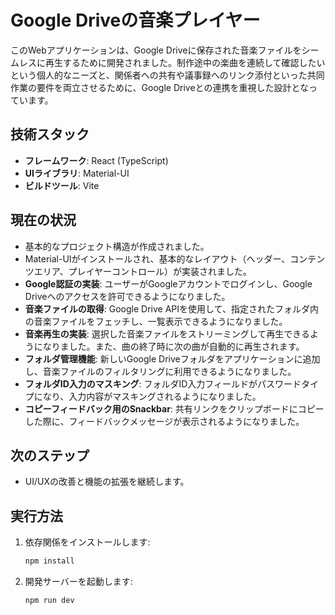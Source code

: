 # Google Driveの音楽プレイヤー

このWebアプリケーションは、Google Driveに保存された音楽ファイルをシームレスに再生するために開発されました。制作途中の楽曲を連続して確認したいという個人的なニーズと、関係者への共有や議事録へのリンク添付といった共同作業の要件を両立させるために、Google Driveとの連携を重視した設計となっています。

## 技術スタック

- **フレームワーク**: React (TypeScript)
- **UIライブラリ**: Material-UI
- **ビルドツール**: Vite

## 現在の状況

- 基本的なプロジェクト構造が作成されました。
- Material-UIがインストールされ、基本的なレイアウト（ヘッダー、コンテンツエリア、プレイヤーコントロール）が実装されました。
- **Google認証の実装**: ユーザーがGoogleアカウントでログインし、Google Driveへのアクセスを許可できるようになりました。
- **音楽ファイルの取得**: Google Drive APIを使用して、指定されたフォルダ内の音楽ファイルをフェッチし、一覧表示できるようになりました。
- **音楽再生の実装**: 選択した音楽ファイルをストリーミングして再生できるようになりました。また、曲の終了時に次の曲が自動的に再生されます。
- **フォルダ管理機能**: 新しいGoogle Driveフォルダをアプリケーションに追加し、音楽ファイルのフィルタリングに利用できるようになりました。
- **フォルダID入力のマスキング**: フォルダID入力フィールドがパスワードタイプになり、入力内容がマスキングされるようになりました。
- **コピーフィードバック用のSnackbar**: 共有リンクをクリップボードにコピーした際に、フィードバックメッセージが表示されるようになりました。

## 次のステップ

- UI/UXの改善と機能の拡張を継続します。

## 実行方法

1. 依存関係をインストールします:
   ```bash
   npm install
   ```
2. 開発サーバーを起動します:
   ```bash
   npm run dev
   ```